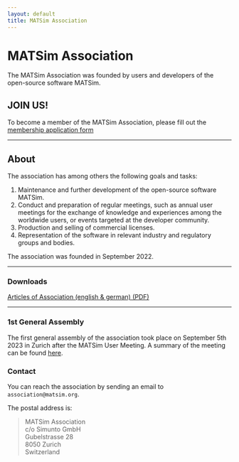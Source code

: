 ```yaml
---
layout: default
title: MATSim Association
---
```


# MATSim Association
The MATSim Association was founded by users and developers of the open-source software MATSim.

## JOIN US!
To become a member of the MATSim Association, please fill out the [membership application form](https://forms.gle/EXvjXTGBgyZr9bat9) 

---------------------------------------------

## About

The association has among others the following goals and tasks:

1. Maintenance and further development of the open-source software MATSim.
2. Conduct and preparation of regular meetings, such as annual user meetings for the exchange of knowledge and experiences among the worldwide users, or events targeted at the developer community.
3. Production and selling of commercial licenses.
4. Representation of the software in relevant industry and regulatory groups and bodies.

The association was founded in September 2022.

---------------------------------------------

### Downloads

<a href="/association/docs/2022_Statuten_bilingual.pdf"><i class="fa fa-file-pdf-o"></i> Articles of Association (english & german) (PDF)</a>

---------------------------------------------

### 1st General Assembly

The first general assembly of the association took place on September 5th 2023 in Zurich after the MATSim User Meeting.
A summary of the meeting can be found [here](/association/230905).



### Contact

You can reach the association by sending an email to `association@matsim.org`.

The postal address is:

> MATSim Association  
c/o Simunto GmbH  
Gubelstrasse 28  
8050 Zurich  
Switzerland
